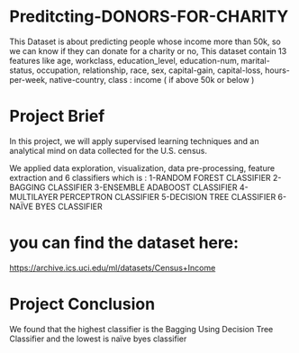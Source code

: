 # Preditcting-DONORS-FOR-CHARITY
This Dataset is about predicting people whose income more than 50k, so we can know if they
can donate for a charity or no, This dataset contain 13 features like age, workclass, education_level,
education-num, marital-status, occupation, relationship, race, sex,
capital-gain, capital-loss, hours-per-week, native-country,
class : income ( if above 50k or below )

# Project Brief
In this project, we will apply supervised learning techniques and an analytical mind on data collected for the U.S. census.

We applied data exploration, visualization, data pre-processing, feature extraction and 6 classifiers which is : 
1-RANDOM FOREST CLASSIFIER
2-BAGGING CLASSIFIER
3-ENSEMBLE ADABOOST CLASSIFIER
4-MULTILAYER PERCEPTRON CLASSIFIER
5-DECISION TREE CLASSIFIER
6-NAÏVE BYES CLASSIFIER

# you can find the dataset here:
https://archive.ics.uci.edu/ml/datasets/Census+Income

# Project Conclusion 
We found that the highest classifier is the Bagging Using Decision Tree Classifier and the lowest is naïve byes classifier
